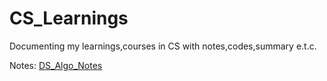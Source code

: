 # CS_Learnings
Documenting my learnings,courses in CS with notes,codes,summary e.t.c.

Notes:
  [DS_Algo_Notes](https://github.com/subramanivasu/CS_Learnings/tree/main/Data%20Structures%20%26%20Algorithms%20with%20C%2CC%2B%2B/Notes)
